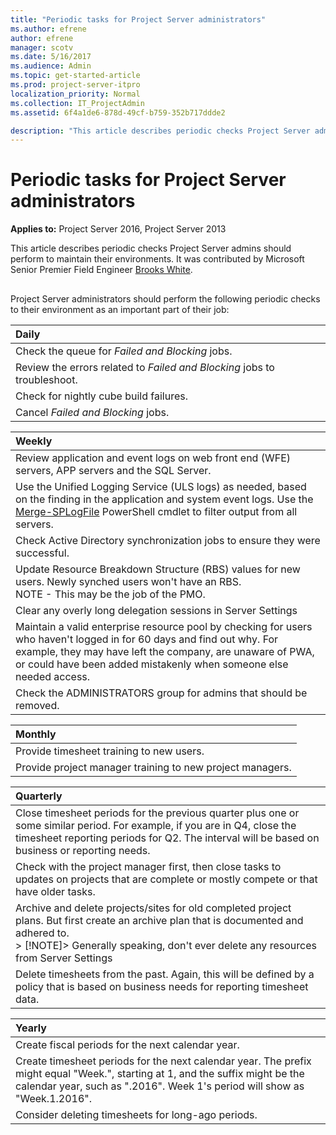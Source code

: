 ```yaml
---
title: "Periodic tasks for Project Server administrators"
ms.author: efrene
author: efrene
manager: scotv
ms.date: 5/16/2017
ms.audience: Admin
ms.topic: get-started-article
ms.prod: project-server-itpro
localization_priority: Normal
ms.collection: IT_ProjectAdmin
ms.assetid: 6f4a1de6-878d-49cf-b759-352b717ddde2

description: "This article describes periodic checks Project Server admins should perform to maintain their environments. It was contributed by Microsoft Senior Premier Field Engineer Brooks White."
---
```


# Periodic tasks for Project Server administrators
 

**Applies to:** Project Server 2016, Project Server 2013 <br/>

This article describes periodic checks Project Server admins should perform to maintain their environments. It was contributed by Microsoft Senior Premier Field Engineer [Brooks White](https://go.microsoft.com/fwlink/p/?linkid=848903).
  
## 

Project Server administrators should perform the following periodic checks to their environment as an important part of their job:
  
|**Daily**|
|:-----|
|Check the queue for  *Failed and Blocking*  jobs. <br/> |
|Review the errors related to  *Failed and Blocking*  jobs to troubleshoot. <br/> |
|Check for nightly cube build failures.  <br/> |
|Cancel  *Failed and Blocking*  jobs. <br/> |
   
| **Weekly**                                                                                                                                                                                                                                                       |
|:-----------------------------------------------------------------------------------------------------------------------------------------------------------------------------------------------------------------------------------------------------------------|
| Review application and event logs on web front end (WFE) servers, APP servers and the SQL Server.  <br/>                                                                                                                                                         |
| Use the Unified Logging Service (ULS logs) as needed, based on the finding in the application and system event logs. Use the [Merge-SPLogFile](https://go.microsoft.com/fwlink/?linkid=848897) PowerShell cmdlet to filter output from all servers. <br/>        |
| Check Active Directory synchronization jobs to ensure they were successful.  <br/>                                                                                                                                                                               |
| Update Resource Breakdown Structure (RBS) values for new users. Newly synched users won't have an RBS.  <br/>NOTE - This may be the job of the PMO.                                                                                                              |
| Clear any overly long delegation sessions in Server Settings                                                                                                                                                                                                     |
| Maintain a valid enterprise resource pool by checking for users who haven't logged in for 60 days and find out why. For example, they may have left the company, are unaware of PWA, or could have been added mistakenly when someone else needed access.  <br/> |
| Check the ADMINISTRATORS group for admins that should be removed.  <br/>                                                                                                                                                                                         |
   
|**Monthly**|
|:-----|
|Provide timesheet training to new users.  <br/> |
|Provide project manager training to new project managers.  <br/> |
   
| **Quarterly**                                                                                                                                                                                                                     |
|:----------------------------------------------------------------------------------------------------------------------------------------------------------------------------------------------------------------------------------|
| Close timesheet periods for the previous quarter plus one or some similar period. For example, if you are in Q4, close the timesheet reporting periods for Q2. The interval will be based on business or reporting needs.  <br/>  |
| Check with the project manager first, then close tasks to updates on projects that are complete or mostly compete or that have older tasks.  <br/>                                                                                |
| Archive and delete projects/sites for old completed project plans. But first create an archive plan that is documented and adhered to.  <br/> > [!NOTE]> Generally speaking, don't ever delete any resources from Server Settings |
| Delete timesheets from the past. Again, this will be defined by a policy that is based on business needs for reporting timesheet data.  <br/>                                                                                     |
   
|**Yearly**|
|:-----|
|Create fiscal periods for the next calendar year.  <br/> |
|Create timesheet periods for the next calendar year. The prefix might equal "Week.", starting at 1, and the suffix might be the calendar year, such as ".2016". Week 1's period will show as "Week.1.2016".  <br/> |
|Consider deleting timesheets for long-ago periods.  <br/> |
   

